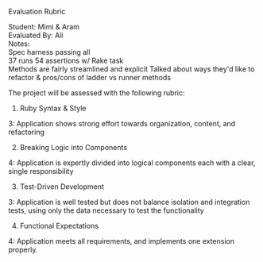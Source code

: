 Evaluation Rubric

Student: Mimi & Aram  
Evaluated By: Ali  
Notes:  
Spec harness passing all  
37 runs 54 assertions w/ Rake task  
Methods are fairly streamlined and explicit
  Talked about ways they'd like to refactor  & pros/cons of ladder vs runner methods

The project will be assessed with the following rubric:

1. Ruby Syntax & Style

3: Application shows strong effort towards organization, content, and refactoring

2. Breaking Logic into Components

4: Application is expertly divided into logical components each with a clear, single responsibility

3. Test-Driven Development

3: Application is well tested but does not balance isolation and integration tests, using only the data necessary to test the functionality

4. Functional Expectations

4: Application meets all requirements, and implements one extension properly.
